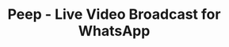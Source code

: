 ---
description: 谁都可以直播。剽窃了小编的创意。
layout: post
results:
- primaryGenreName: Photo & Video
  version: '1.1'
  genreIds:
  - '6008'
  - '6005'
  formattedPrice: 免费
  artworkUrl60: https://is2-ssl.mzstatic.com/image/thumb/Purple71/v4/58/95/2b/58952bbd-e6dc-b31e-7128-3dbb09d28b1b/source/60x60bb.jpg
  minimumOsVersion: '9.0'
  appletvScreenshotUrls: &a []
  sellerName: Domagoj Krpan
  supportedDevices:
  - iPad2Wifi
  - iPad23G
  - iPhone4S
  - iPadThirdGen
  - iPadThirdGen4G
  - iPhone5
  - iPodTouchFifthGen
  - iPadFourthGen
  - iPadFourthGen4G
  - iPadMini
  - iPadMini4G
  - iPhone5c
  - iPhone5s
  - iPhone6
  - iPhone6Plus
  - iPodTouchSixthGen
  genres:
  - 摄影与录像
  - 社交
  currentVersionReleaseDate: '2016-08-19T21:06:49Z'
  trackName: Peep - Live Video Broadcast for WhatsApp
  isVppDeviceBasedLicensingEnabled: true
  description: 'Peep lets you easily share live video broadcasts on WhatsApp.
    Simply start a live video broadcast with one click and share a video link
    on WhatsApp. People can watch on the web or in the app by clicking the
    video link. App users can interact with messages and Peep stickers. Live
    video broadcasts will be recorded and available for replay.


    Feel free to contact us at community@peep.im or tweet us @AppPeep regarding
    any bugs, concerns or questions.'
  price: 0
  trackId: 1127920258
  releaseDate: '2016-08-08T06:15:52Z'
  advisories: *a
  screenshotUrls:
  - http://a5.mzstatic.com/us/r30/Purple18/v4/06/82/b5/0682b555-4374-7f5e-d96d-42d50db8fdfe/screen696x696.jpeg
  - http://a4.mzstatic.com/us/r30/Purple30/v4/44/37/27/4437270d-579d-09d0-7dc6-fadef8ec6a1d/screen696x696.jpeg
  - http://a5.mzstatic.com/us/r30/Purple60/v4/67/a3/5d/67a35d03-c68d-8fba-0b64-433d7891a3a4/screen696x696.jpeg
  artistViewUrl: https://itunes.apple.com/cn/developer/domagoj-krpan/id1127920257?uo=4
  primaryGenreId: 6008
  kind: software
  fileSizeBytes: '40727208'
  sellerUrl: http://peep.im
  trackContentRating: 4+
  bundleId: com.peep.peepapp
  trackCensoredName: Peep - Live Video Broadcast for WhatsApp
  contentAdvisoryRating: 4+
  isGameCenterEnabled: false
  artistName: Domagoj Krpan
  languageCodesISO2A:
  - EN
  releaseNotes: "You don't need to wait anymore for broadcast to become initialized.
    Instantly press \"Start broadcast\" and go live. \nBug fixes and improvements."
  features: *a
  wrapperType: software
  artworkUrl512: https://is2-ssl.mzstatic.com/image/thumb/Purple71/v4/58/95/2b/58952bbd-e6dc-b31e-7128-3dbb09d28b1b/source/512x512bb.jpg
  artworkUrl100: https://is2-ssl.mzstatic.com/image/thumb/Purple71/v4/58/95/2b/58952bbd-e6dc-b31e-7128-3dbb09d28b1b/source/100x100bb.jpg
  trackViewUrl: https://geo.itunes.apple.com/cn/app/peep-live-video-broadcast/id1127920258?mt=8&uo=4
  artistId: 1127920257
  currency: CNY
  ipadScreenshotUrls: *a
category: 摄影与录像
tags: tag1
resultCount: 1
title: Peep - Live Video Broadcast for WhatsApp

---